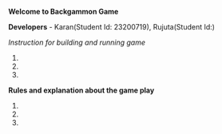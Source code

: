 **Welcome to Backgammon Game**

**Developers** - Karan(Student Id: 23200719), Rujuta(Student Id:)

*Instruction for building and running game*

1.
2.
3. 

**Rules and explanation about the game play**

1.
2.
3.
